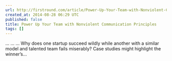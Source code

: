 ```yaml
---
url: http://firstround.com/article/Power-Up-Your-Team-with-Nonviolent-Communication-Principles
created_at: 2014-08-28 06:29 UTC
published: false
title: Power Up Your Team with Nonviolent Communication Principles
tags: []
---
```


... ... ... Why does one startup succeed wildly while another with a similar model and talented team fails miserably? Case studies might highlight the winner’s…
